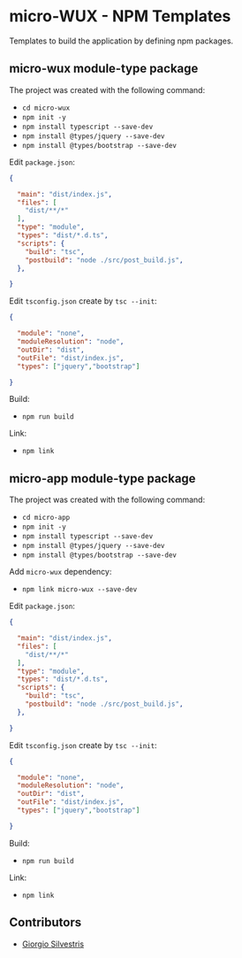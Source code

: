 # micro-WUX - NPM Templates

Templates to build the application by defining npm packages.

## micro-wux module-type package

The project was created with the following command:

- `cd micro-wux`
- `npm init -y`
- `npm install typescript --save-dev`
- `npm install @types/jquery --save-dev`
- `npm install @types/bootstrap --save-dev`

Edit `package.json`:

```json
{

  "main": "dist/index.js",
  "files": [
    "dist/**/*"
  ],
  "type": "module",
  "types": "dist/*.d.ts",
  "scripts": {
    "build": "tsc",
    "postbuild": "node ./src/post_build.js",
  },

}
```

Edit `tsconfig.json` create by `tsc --init`:

```json
{

  "module": "none",
  "moduleResolution": "node",
  "outDir": "dist",
  "outFile": "dist/index.js",
  "types": ["jquery","bootstrap"]

}
```

Build:

- `npm run build`

Link:

- `npm link`

## micro-app module-type package

The project was created with the following command:

- `cd micro-app`
- `npm init -y`
- `npm install typescript --save-dev`
- `npm install @types/jquery --save-dev`
- `npm install @types/bootstrap --save-dev`

Add `micro-wux` dependency:

- `npm link micro-wux --save-dev`

Edit `package.json`:

```json
{

  "main": "dist/index.js",
  "files": [
    "dist/**/*"
  ],
  "type": "module",
  "types": "dist/*.d.ts",
  "scripts": {
    "build": "tsc",
    "postbuild": "node ./src/post_build.js",
  },

}
```

Edit `tsconfig.json` create by `tsc --init`:

```json
{

  "module": "none",
  "moduleResolution": "node",
  "outDir": "dist",
  "outFile": "dist/index.js",
  "types": ["jquery","bootstrap"]

}
```

Build:

- `npm run build`

Link:

- `npm link`

## Contributors

* [Giorgio Silvestris](https://github.com/giosil)
